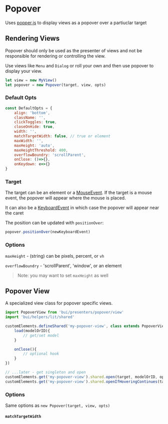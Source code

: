 Popover
============

Uses [popper.js](https://popper.js.org) to display views as a popover
over a partiuclar target

## Rendering Views

Popover should only be used as the presenter of views and not be
responsible for rendering or controlling the view.

Use views like `Menu` and `Dialog` or roll your own and then use
popover to display your view.

```js
let view = new MyView()
let popover = new Popover(target, view, opts)
```

### Default Opts

```js
const DefaultOpts = {
	align: 'bottom',
	className: '',
	clickToggles: true,
	closeOnHide: true,
	width: '',
	matchTargetWidth: false, // true or element
	maxWidth: '',
	maxHeight: 'auto',
	maxHeightThreshold: 400,
	overflowBoundry: 'scrollParent',
	onClose: ()=>{},
	onKeydown: e=>{}
}
```

### Target
The target can be an element or a [MouseEvent](https://developer.mozilla.org/en-US/docs/Web/API/MouseEvent).
If the target is a mouse event, the popover will appear where the mouse is placed.

It can also be a [KeyboardEvent](https://developer.mozilla.org/en-US/docs/Web/API/KeyboardEvent) in which case the popover will appear near the caret

The position can be updated with `positionOver`:

```js
popover.positionOver(newKeyboardEvent)
```

### Options

`maxHeight` - (string) can be pixels, percent, or `vh`

`overflowBoundry` - 'scrollParent', 'window', or an element  
>Note: you may want to set `maxHeight` as well

## Popover View
A specialized view class for popover specific views.

```js
import PopoverView from 'bui/presenters/popover/view'
import 'bui/helpers/lit/shared'

customElements.defineShared('my-popover-view', class extends PopoverView {
	load(modelOrID){
		// get/set model
	}

	onClose(){
		// optional hook
	}
})

// ...later - get singleton and open
customElements.get('my-popover-view').shared.open(target, modelOrID, opts)
customElements.get('my-popover-view').shared.openIfHoveringContinues(target, modelOrID, opts)
```

### Options
Same options as `new Popover(target, view, opts)`

#### `matchTargetWidth`